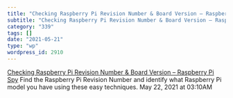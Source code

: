 ```yaml
---
title: "Checking Raspberry Pi Revision Number & Board Version – Raspberry Pi Spy"
subtitle: "Checking Raspberry Pi Revision Number & Board Version – Raspberry Pi Spy"
category: "339"
tags: []
date: "2021-05-21"
type: "wp"
wordpress_id: 2910
---
```

[ Checking Raspberry Pi Revision Number & Board Version – Raspberry Pi Spy](https://www.raspberrypi-spy.co.uk/2012/09/checking-your-raspberry-pi-board-version/)
 Find the Raspberry Pi Revision Number and identify what Raspberry Pi model you have using these easy techniques.
May 22, 2021 at 03:10AM